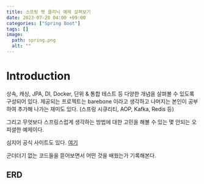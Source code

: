 ```yaml
---
title: 스프링 펫 클리닉 예제 살펴보기
date: 2023-07-28 04:00 +09:00
categories: ["Spring Boot"]
tags: []
image:
  path: spring.png
  alt: ""
---
```


# Introduction

상속, 캐싱, JPA, DI, Docker, 단위 & 통합 테스트 등 다양한 개념을 살펴볼 수 있도록 구성되어 있다. 
제공되는 프로젝트는 barebone 이라고 생각하고 나머지는 본인이 공부하여 추가해 나가는 재미도 있다. (스프링 시큐리티, AOP, Kafka, Redis 등)

그리고 무엇보다 스프링스럽게 생각하는 방법에 대한 고민을 해볼 수 있는 몇 안되는 오피셜한 예제이다. 

심지어 공식 사이트도 있다. [여기](https://spring-petclinic.github.io/) 

군더더기 없는 코드들을 뜯어보면서 어떤 것을 배웠는가 기록해본다.

## ERD

